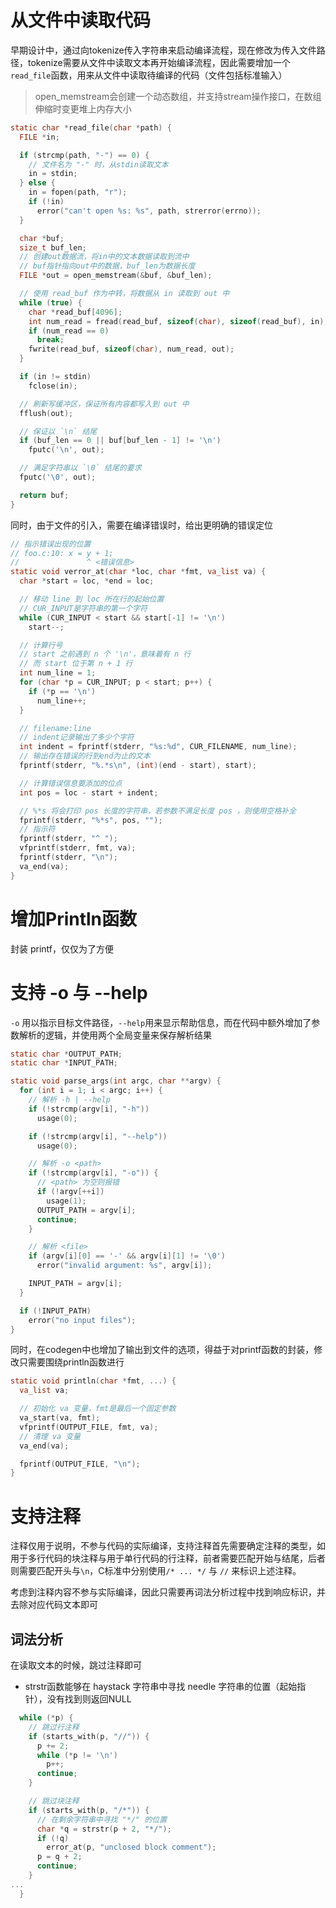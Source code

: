 # 从文件中读取代码

早期设计中，通过向tokenize传入字符串来启动编译流程，现在修改为传入文件路径，tokenize需要从文件中读取文本再开始编译流程，因此需要增加一个`read_file`函数，用来从文件中读取待编译的代码（文件包括标准输入）

> open_memstream会创建一个动态数组，并支持stream操作接口，在数组伸缩时变更堆上内存大小

```c
static char *read_file(char *path) {
  FILE *in;

  if (strcmp(path, "-") == 0) {
    // 文件名为 "-" 时，从stdin读取文本
    in = stdin;
  } else {
    in = fopen(path, "r");
    if (!in)
      error("can't open %s: %s", path, strerror(errno));
  }

  char *buf;
  size_t buf_len;
  // 创建out数据流，将in中的文本数据读取到流中
  // buf指针指向out中的数据，buf_len为数据长度
  FILE *out = open_memstream(&buf, &buf_len);

  // 使用 read_buf 作为中转，将数据从 in 读取到 out 中
  while (true) {
    char *read_buf[4096];
    int num_read = fread(read_buf, sizeof(char), sizeof(read_buf), in);
    if (num_read == 0)
      break;
    fwrite(read_buf, sizeof(char), num_read, out);
  }

  if (in != stdin)
    fclose(in);

  // 刷新写缓冲区，保证所有内容都写入到 out 中
  fflush(out);

  // 保证以 `\n` 结尾
  if (buf_len == 0 || buf[buf_len - 1] != '\n')
    fputc('\n', out);

  // 满足字符串以 `\0` 结尾的要求
  fputc('\0', out);

  return buf;
}
```

同时，由于文件的引入，需要在编译错误时，给出更明确的错误定位

```c
// 指示错误出现的位置
// foo.c:10: x = y + 1;
//               ^ <错误信息>
static void verror_at(char *loc, char *fmt, va_list va) {
  char *start = loc, *end = loc;

  // 移动 line 到 loc 所在行的起始位置
  // CUR_INPUT是字符串的第一个字符
  while (CUR_INPUT < start && start[-1] != '\n')
    start--;

  // 计算行号
  // start 之前遇到 n 个 '\n'，意味着有 n 行
  // 而 start 位于第 n + 1 行
  int num_line = 1;
  for (char *p = CUR_INPUT; p < start; p++) {
    if (*p == '\n')
      num_line++;
  }

  // filename:line
  // indent记录输出了多少个字符
  int indent = fprintf(stderr, "%s:%d", CUR_FILENAME, num_line);
  // 输出存在错误的行到end为止的文本
  fprintf(stderr, "%.*s\n", (int)(end - start), start);

  // 计算错误信息要添加的位点
  int pos = loc - start + indent;

  // %*s 将会打印 pos 长度的字符串，若参数不满足长度 pos ，则使用空格补全
  fprintf(stderr, "%*s", pos, "");
  // 指示符
  fprintf(stderr, "^ ");
  vfprintf(stderr, fmt, va);
  fprintf(stderr, "\n");
  va_end(va);
}
```

# 增加Println函数

封装 printf，仅仅为了方便

# 支持 -o 与 --help

`-o` 用以指示目标文件路径，`--help`用来显示帮助信息，而在代码中额外增加了参数解析的逻辑，并使用两个全局变量来保存解析结果

```c
static char *OUTPUT_PATH;
static char *INPUT_PATH;

static void parse_args(int argc, char **argv) {
  for (int i = 1; i < argc; i++) {
    // 解析 -h | --help
    if (!strcmp(argv[i], "-h"))
      usage(0);

    if (!strcmp(argv[i], "--help"))
      usage(0);

    // 解析 -o <path>
    if (!strcmp(argv[i], "-o")) {
      // <path> 为空则报错
      if (!argv[++i])
        usage(1);
      OUTPUT_PATH = argv[i];
      continue;
    }

    // 解析 <file>
    if (argv[i][0] == '-' && argv[i][1] != '\0')
      error("invalid argument: %s", argv[i]);

    INPUT_PATH = argv[i];
  }

  if (!INPUT_PATH)
    error("no input files");
}
```

同时，在codegen中也增加了输出到文件的选项，得益于对printf函数的封装，修改只需要围绕println函数进行

```c
static void println(char *fmt, ...) {
  va_list va;

  // 初始化 va 变量，fmt是最后一个固定参数
  va_start(va, fmt);
  vfprintf(OUTPUT_FILE, fmt, va);
  // 清理 va 变量
  va_end(va);

  fprintf(OUTPUT_FILE, "\n");
}
```

# 支持注释

注释仅用于说明，不参与代码的实际编译，支持注释首先需要确定注释的类型，如用于多行代码的块注释与用于单行代码的行注释，前者需要匹配开始与结尾，后者则需要匹配开头与`\n`，C标准中分别使用`/* ... */` 与 `//` 来标识上述注释。

考虑到注释内容不参与实际编译，因此只需要再词法分析过程中找到响应标识，并去除对应代码文本即可

## 词法分析

在读取文本的时候，跳过注释即可
- strstr函数能够在 haystack 字符串中寻找 needle 字符串的位置（起始指针），没有找到则返回NULL

```c
  while (*p) {
    // 跳过行注释
    if (starts_with(p, "//")) {
      p += 2;
      while (*p != '\n')
        p++;
      continue;
    }

    // 跳过块注释
    if (starts_with(p, "/*")) {
      // 在剩余字符串中寻找 "*/" 的位置
      char *q = strstr(p + 2, "*/");
      if (!q)
        error_at(p, "unclosed block comment");
      p = q + 2;
      continue;
    }
...
  }
```
